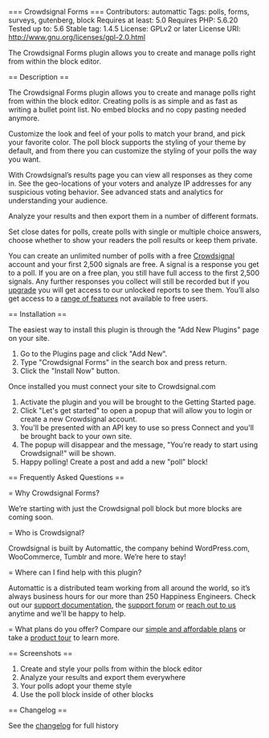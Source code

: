 === Crowdsignal Forms ===
Contributors: automattic
Tags: polls, forms, surveys, gutenberg, block
Requires at least: 5.0
Requires PHP: 5.6.20
Tested up to: 5.6
Stable tag: 1.4.5
License: GPLv2 or later
License URI: http://www.gnu.org/licenses/gpl-2.0.html

The Crowdsignal Forms plugin allows you to create and manage polls right from within the block editor.

== Description ==

The Crowdsignal Forms plugin allows you to create and manage polls right from within the block editor.
Creating polls is as simple and as fast as writing a bullet point list. No embed blocks and no copy pasting needed anymore.

Customize the look and feel of your polls to match your brand, and pick your favorite color. The poll block supports the styling of your theme by default, and from there you can customize the styling of your polls the way you want.

With Crowdsignal’s results page you can view all responses as they come in. See the geo-locations of your voters and analyze IP addresses for any suspicious voting behavior. See advanced stats and analytics for understanding your audience.

Analyze your results and then export them in a number of different formats.

Set close dates for polls, create polls with single or multiple choice answers, choose whether to show your readers the poll results or keep them private.

You can create an unlimited number of polls with a free [Crowdsignal](https://crowdsignal.com/) account and your first 2,500 signals are free. A signal is a response you get to a poll. If you are on a free plan, you still have full access to the first 2,500 signals. Any further responses you collect will still be recorded but if you [upgrade](https://crowdsignal.com/pricing/) you will get access to our unlocked reports to see them. You’ll also get access to a [range of features](https://crowdsignal.com/features/) not available to free users.

== Installation ==

The easiest way to install this plugin is through the "Add New Plugins" page on your site.
1. Go to the Plugins page and click "Add New".
2. Type "Crowdsignal Forms" in the search box and press return.
3. Click the "Install Now" button.

Once installed you must connect your site to Crowdsignal.com
1. Activate the plugin and you will be brought to the Getting Started page.
2. Click "Let's get started" to open a popup that will allow you to login or create a new Crowdsignal account.
3. You'll be presented with an API key to use so press Connect and you'll be brought back to your own site.
4. The popup will disappear and the message, "You’re ready to start using Crowdsignal!" will be shown.
5. Happy polling! Create a post and add a new "poll" block!


== Frequently Asked Questions ==

= Why Crowdsignal Forms?

We’re starting with just the Crowdsignal poll block but more blocks are coming soon.

= Who is Crowdsignal?

Crowdsignal is built by Automattic, the company behind WordPress.com, WooCommerce, Tumblr and more. We’re here to stay!

= Where can I find help with this plugin?

Automattic is a distributed team working from all around the world, so it’s always business hours for our more than 250 Happiness Engineers. Check out our [support documentation](https://crowdsignal.com/support/), the [support forum](https://wordpress.org/support/plugin/crowdsignal-forms/) or [reach out to us](https://crowdsignal.com/contact/) anytime and we'll be happy to help.

= What plans do you offer?
Compare our [simple and affordable plans](https://crowdsignal.com/pricing/) or take a [product tour](https://crowdsignal.com/features/) to learn more.


== Screenshots ==

1. Create and style your polls from within the block editor
2. Analyze your results and export them everywhere
3. Your polls adopt your theme style
4. Use the poll block inside of other blocks

== Changelog ==

See the [changelog](changelog.txt) for full history
